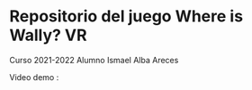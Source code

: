 <h1> Repositorio del juego Where is Wally? VR </h1>
<p>
Curso 2021-2022 Alumno Ismael Alba Areces

Video demo :
</p>
